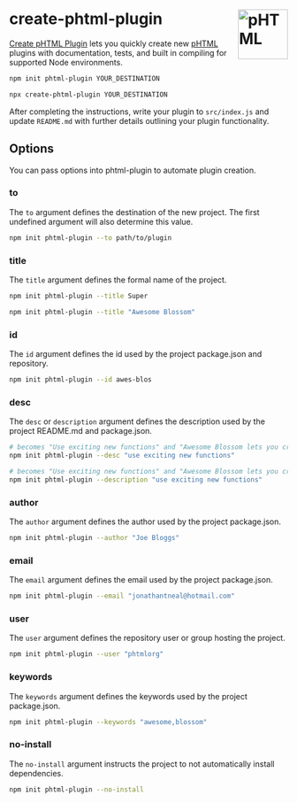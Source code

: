 # create-phtml-plugin [<img src="https://phtmlorg.github.io/phtml/logo.svg" alt="pHTML" width="90" height="90" align="right">][pHTML]

[Create pHTML Plugin] lets you quickly create new [pHTML] plugins with
documentation, tests, and built in compiling for supported Node environments.

```sh
npm init phtml-plugin YOUR_DESTINATION
```

```sh
npx create-phtml-plugin YOUR_DESTINATION
```

After completing the instructions, write your plugin to `src/index.js` and
update `README.md` with further details outlining your plugin functionality.

## Options

You can pass options into phtml-plugin to automate plugin creation.

### to

The `to` argument defines the destination of the new project. The first
undefined argument will also determine this value.

```sh
npm init phtml-plugin --to path/to/plugin
```

### title

The `title` argument defines the formal name of the project.

```sh
npm init phtml-plugin --title Super
```

```sh
npm init phtml-plugin --title "Awesome Blossom"
```

### id

The `id` argument defines the id used by the project package.json and
repository.

```sh
npm init phtml-plugin --id awes-blos
```

### desc

The `desc` or `description` argument defines the description used by the
project README.md and package.json.

```sh
# becomes "Use exciting new functions" and "Awesome Blossom lets you create new functions in HTML."
npm init phtml-plugin --desc "use exciting new functions"
```

```sh
# becomes "Use exciting new functions" and "Awesome Blossom lets you create new functions in HTML."
npm init phtml-plugin --description "use exciting new functions"
```

### author

The `author` argument defines the author used by the project package.json.

```sh
npm init phtml-plugin --author "Joe Bloggs"
```

### email

The `email` argument defines the email used by the project package.json.

```sh
npm init phtml-plugin --email "jonathantneal@hotmail.com"
```

### user

The `user` argument defines the repository user or group hosting the project.

```sh
npm init phtml-plugin --user "phtmlorg"
```

### keywords

The `keywords` argument defines the keywords used by the project package.json.

```sh
npm init phtml-plugin --keywords "awesome,blossom"
```

### no-install

The `no-install` argument instructs the project to not automatically install
dependencies.

```sh
npm init phtml-plugin --no-install
```

[Create pHTML Plugin]: https://github.com/phtmlorg/create-phtml-plugin
[pHTML]: https://github.com/phtmlorg/phtml
